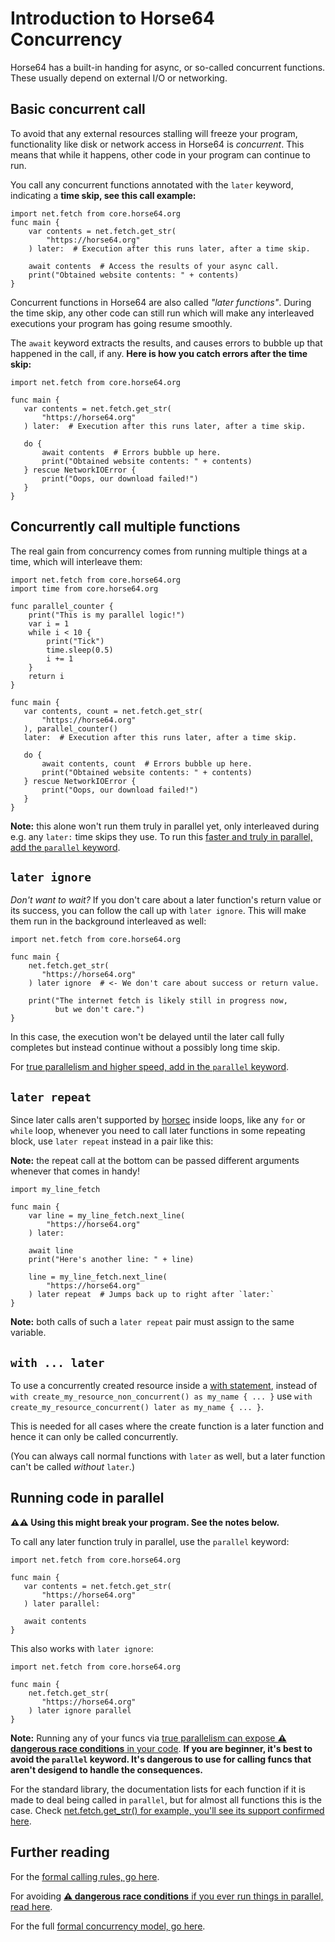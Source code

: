 
<!-- For license of this file, see LICENSE.md in the base dir. -->

Introduction to Horse64 Concurrency
===================================

Horse64 has a built-in handing for async, or so-called concurrent
functions. These usually depend on external I/O or networking.


Basic concurrent call
---------------------

To avoid that any external resources stalling will freeze your
program, functionality like disk or network access in Horse64 is
*concurrent*. This means that while it happens, other code
in your program can continue to run.

You call any concurrent functions annotated with the `later`
keyword, indicating a **time skip, see this call example:**

  ```Horse64
  import net.fetch from core.horse64.org
  func main {
      var contents = net.fetch.get_str(
          "https://horse64.org"
      ) later:  # Execution after this runs later, after a time skip.

      await contents  # Access the results of your async call.
      print("Obtained website contents: " + contents)
  }
  ```

Concurrent functions in Horse64 are also called *"later functions"*.
During the time skip, any other code can still run which will make
any interleaved executions your program has going resume smoothly.

The `await` keyword extracts the results, and causes errors
to bubble up that happened in the call, if any.
**Here is how you catch errors after the time skip:**

  ```Horse64
  import net.fetch from core.horse64.org

  func main {
     var contents = net.fetch.get_str(
         "https://horse64.org"
     ) later:  # Execution after this runs later, after a time skip.

     do {
         await contents  # Errors bubble up here.
         print("Obtained website contents: " + contents)
     } rescue NetworkIOError {
         print("Oops, our download failed!")
     }
  }
  ```


Concurrently call multiple functions
------------------------------------

The real gain from concurrency comes from running multiple
things at a time, which will interleave them:

  ```Horse64
  import net.fetch from core.horse64.org
  import time from core.horse64.org

  func parallel_counter {
      print("This is my parallel logic!")
      var i = 1
      while i < 10 {
          print("Tick")
          time.sleep(0.5)
          i += 1
      }
      return i
  }

  func main {
     var contents, count = net.fetch.get_str(
         "https://horse64.org"
     ), parallel_counter()
     later:  # Execution after this runs later, after a time skip.

     do {
         await contents, count  # Errors bubble up here.
         print("Obtained website contents: " + contents)
     } rescue NetworkIOError {
         print("Oops, our download failed!")
     }
  }
  ```

**Note:** this alone won't run them truly in parallel yet,
only interleaved during e.g. any `later:` time skips
they use. To run this [faster and truly in parallel, add the
`parallel` keyword](#running-code-in-parallel).


`later ignore`
--------------

*Don't want to wait?* If you don't care about a later
function's return value or its success, you can follow
the call up with `later ignore`. This will make
them run in the background interleaved as well:

  ```Horse64
  import net.fetch from core.horse64.org

  func main {
      net.fetch.get_str(
         "https://horse64.org"
      ) later ignore  # <- We don't care about success or return value.

      print("The internet fetch is likely still in progress now,
            but we don't care.")
  }
  ```

In this case, the execution won't be delayed until the
later call fully completes but instead continue without
a possibly long time skip.

For [true parallelism and higher speed, add in
the `parallel` keyword](#running-code-in-parallel).


`later repeat`
--------------

Since later calls aren't supported by [horsec](/docs/Resources.md#horsec)
inside loops, like any `for` or `while` loop, whenever you need to
call later functions in some repeating block,
use `later repeat` instead in a pair like this:

**Note:** the repeat call at the bottom can be
passed different arguments whenever that comes in handy!

  ```Horse64
  import my_line_fetch

  func main {
      var line = my_line_fetch.next_line(
          "https://horse64.org"
      ) later:

      await line
      print("Here's another line: " + line)

      line = my_line_fetch.next_line(
          "https://horse64.org"
      ) later repeat  # Jumps back up to right after `later:`
  }
  ```

**Note:** both calls of such a `later repeat` pair must
assign to the same variable.


`with ... later`
----------------

To use a concurrently created resource inside a [with statement](
/docs/Error%20Handling.md#with-statement), instead of
`with create_my_resource_non_concurrent() as my_name { ... }`
use `with create_my_resource_concurrent() later as my_name { ... }`.

This is needed for all cases where the create function
is a later function and hence it can only be called concurrently.

(You can always call normal functions with `later` as well,
but a later function can't be called *without* `later`.)


Running code in parallel
------------------------

**⚠️⚠️ Using this might break your program. See the notes below.**

To call any later function truly in parallel, use the `parallel`
keyword:

  ```Horse64
  import net.fetch from core.horse64.org

  func main {
     var contents = net.fetch.get_str(
         "https://horse64.org"
     ) later parallel:

     await contents
  }
  ```

This also works with `later ignore`:

  ```Horse64
  import net.fetch from core.horse64.org

  func main {
      net.fetch.get_str(
         "https://horse64.org"
      ) later ignore parallel
  }
  ```

**Note:** Running any of your funcs via [true parallelism
can expose **⚠️ dangerous race conditions** in your code](
/docs/Language%20Specs/Concurrency%20Model.md#avoiding-race-conditions).
**If you are beginner, it's best to avoid the `parallel`
keyword. It's dangerous to use for calling funcs that aren't
desigend to handle the consequences.**

For the standard library, the documentation lists for
each function if it is made to deal being called in `parallel`,
but for almost all functions this is the case.
Check [net.fetch.get_str() for example, you'll see its
support confirmed here](/docs/FIXME).


Further reading
---------------

For the [formal calling rules, go here](
/docs/Language%20Specs/Concurrency%20Model.md#formal-rules-for-later-funcs).

For avoiding [**⚠️ dangerous race conditions** if you ever
run things in parallel, read here](
/docs/Language%20Specs/Concurrency%20Model.md#avoiding-race-conditions).

For the full [formal concurrency model, go here](
/docs/Language%20Specs/Concurrency%20Model.md).

